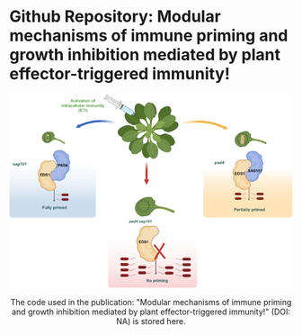 # Github Repository: Modular mechanisms of immune priming and growth inhibition mediated by plant effector-triggered immunity!
<picture>
  <div style="text-align: center;">
    <img src="Images/GA_3.png" alt="Summary image for the "Modular mechanisms of immune priming and growth inhibition mediated by plant effector-triggered immunity!" publication, showing unequal redundancy of pad4 and sag101." width="750"/>
  </div">
</picture>

The code used in the publication: "Modular mechanisms of immune priming and growth inhibition mediated by plant effector-triggered immunity!" (DOI: NA) is stored here.
